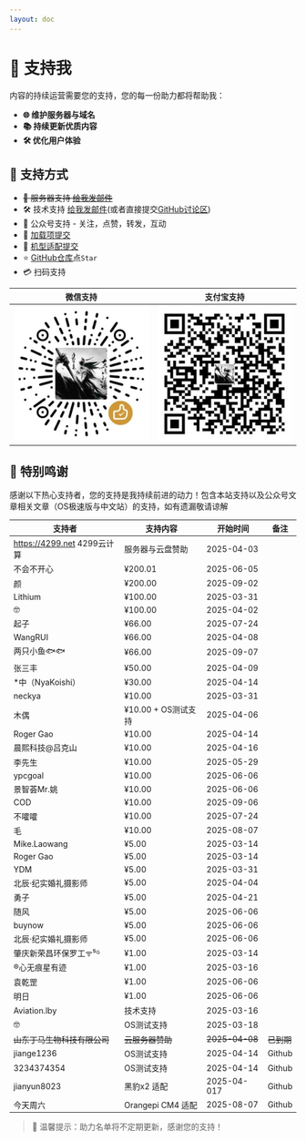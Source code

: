 ```yaml
---
layout: doc
---
```

# 💝 支持我

内容的持续运营需要您的支持，您的每一份助力都将帮助我：

- **🌐 维护服务器与域名**  
- **📚 持续更新优质内容**  
- **🛠️ 优化用户体验**  

## 🎯 支持方式 
- ~~💾 服务器支持 [给我发邮件](mailto:djhui@live.cn)~~
- 🛠️ 技术支持 [给我发邮件](mailto:djhui@live.cn)(或者直接提交[GitHub讨论区](https://github.com/orgs/ha-china/discussions))
- 📱 公众号支持 - 关注，点赞，转发，互动
- 🚀  [加载项提交](https://github.com/ha-china/hassio-addons-dev)
- 🚀  [机型适配提交](https://github.com/ha-china/HAOS-CN-DEV)
- ⭐ [GitHub仓库](https://github.com/ha-china/HAOS-CN)点`Star`
- 💳 扫码支持

| 微信支持 | 支付宝支持 |
|----------|------------|
| ![微信](./images/WeChat_Pay.jpg) | ![支付宝](./images/Ali_Pay.jpg) |

## 🙏 特别鸣谢

感谢以下热心支持者，您的支持是我持续前进的动力！包含本站支持以及公众号文章相关文章（OS极速版与中文站）的支持，如有遗漏敬请谅解

| 支持者                     | 支持内容           | 开始时间   | 备注                     |
|----------------------------|--------------------|------------|--------------------------|
| https://4299.net 4299云计算 | 服务器与云盘赞助   | 2025-04-03 |                          |
| 不会不开心                 | ¥200.01              | 2025-06-05 |                          |
| 颜                | ¥200.00              | 2025-09-02 |                          |
| Lithium                    | ¥100.00            | 2025-03-31 |                          |
| 🤓                         | ¥100.00            | 2025-04-02 |                          |
| 起子                       | ¥66.00              | 2025-07-24 |                          |
| WangRUI                    | ¥66.00             | 2025-04-08 |                          |
| 两只小鱼🐟🐟               | ¥66.00             | 2025-09-07 |                          |
| 张三丰                     | ¥50.00              | 2025-04-09 |                          |
| *中（NyaKoishi）           | ¥30.00              | 2025-04-14 |                          |
| neckya                     | ¥10.00             | 2025-03-31 |                          |
| 木偶                       | ¥10.00 + OS测试支持 | 2025-04-06 |                          |
| Roger Gao                  | ¥10.00              | 2025-04-14 |                          |
| 晨熙科技@吕克山             | ¥10.00              | 2025-04-16 |                          |
| 李先生                     | ¥10.00              | 2025-05-29 |                          |
| ypcgoal                    | ¥10.00              | 2025-06-06 |                          |
| 景智荟Mr.姚                | ¥10.00              | 2025-06-06 |                          |
| COD                | ¥10.00              | 2025-09-06 |                          |
| 不嚯嚯                     | ¥10.00              | 2025-07-24 |                          |
| 毛                         | ¥10.00              | 2025-08-07 |                          |
| Mike.Laowang               | ¥5.00              | 2025-03-14 |                          |
| Roger Gao                  | ¥5.00              | 2025-03-14 |                          |
| YDM                        | ¥5.00              | 2025-03-31 |                          |
| 北辰·纪实婚礼摄影师        | ¥5.00              | 2025-04-04 |                          |
| 勇子                       | ¥5.00               | 2025-04-21 |                          |
| 随风                       | ¥5.00               | 2025-06-06 |                          |
| buynow                     | ¥5.00               | 2025-06-06 |                          |
| 北辰·纪实婚礼摄影师        | ¥5.00               | 2025-06-06 |                          |
| 肇庆新荣昌环保罗工ᯤ⁵ᴳ      | ¥1.00              | 2025-03-14 |                          |
| ®心无痕星有迹              | ¥1.00              | 2025-03-16 |                          |
| 袁乾罡                     | ¥1.00               | 2025-06-06 |                          |
| 明日                       | ¥1.00               | 2025-06-06 |                          |
| Aviation.lby               | 技术支持           | 2025-03-16 |                          |
| 🤓                         | OS测试支持         | 2025-03-18 |                          |
|~~山东丁马生物科技有限公司~~  | ~~云服务器赞助~~   | ~~2025-04-08~~ |      ~~已到期~~            |
| jiange1236                 | OS测试支持         | 2025-04-14 |      Github              |
| 3234374354                 | OS测试支持         | 2025-04-14 |      Github              |
| jianyun8023                | 黑豹x2 适配        | 2025-04-017 |     Github               |
| 今天周六                   | Orangepi CM4 适配  | 2025-08-07 |     Github               |


> 📌 温馨提示：助力名单将不定期更新，感谢您的支持！